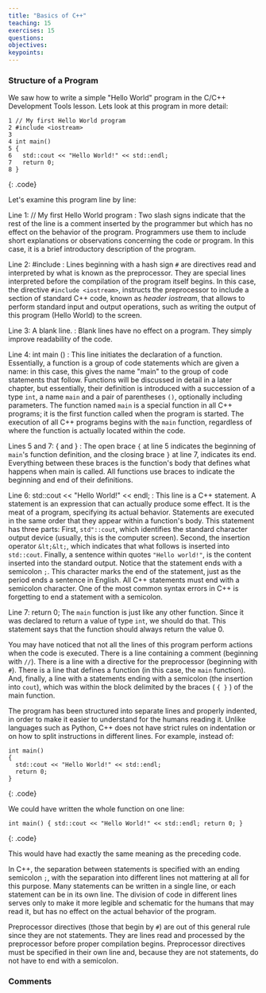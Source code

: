 ```yaml
---
title: "Basics of C++"
teaching: 15
exercises: 15
questions:
objectives:
keypoints:
---
```


### Structure of a Program

We saw how to write a simple "Hello World" program in the C/C++ Development Tools lesson. Lets look at this program in more detail:

~~~
1 // My first Hello World program
2 #include <iostream>
3
4 int main() 
5 {
6   std::cout << "Hello World!" << std::endl;
7   return 0;
8 }
~~~
{: .code}

Let's examine this program line by line:

Line 1: // My first Hello World program
: Two slash signs indicate that the rest of the line is a comment inserted by the programmer but which has no effect on the behavior of the 
program. Programmers use them to include short explanations or observations concerning the code or program. In this case, it is a brief 
introductory description of the program.

Line 2: #include <iostream>
: Lines beginning with a hash sign `#` are directives read and interpreted by what is known as the preprocessor. They are special lines 
interpreted before the compilation of the program itself begins. In this case, the directive `#include <iostream>`, instructs the preprocessor 
to include a section of standard C++ code, known as *header iostream*, that allows to perform standard input and output operations, such as 
writing the output of this program (Hello World) to the screen.

Line 3: A blank line.
: Blank lines have no effect on a program. They simply improve readability of the code.

Line 4: int main ()
: This line initiates the declaration of a function. Essentially, a function is a group of code statements which are given a name: in this case, 
this gives the name "main" to the group of code statements that follow. Functions will be discussed in detail in a later chapter, but 
essentially, their definition is introduced with a succession of a type `int`, a name `main` and a pair of parentheses `()`, optionally 
including parameters.
The function named `main` is a special function in all C++ programs; it is the first function called when the program is started. The execution 
of all C++ programs begins with the `main` function, regardless of where the function is actually located within the code.

Lines 5 and 7: { and }
: The open brace `{` at line 5 indicates the beginning of `main`'s function definition, and the closing brace `}` at line 7, indicates its end. 
Everything between these braces is the function's body that defines what happens when main is called. All functions use braces to indicate 
the beginning and end of their definitions.

Line 6: std::cout &lt;&lt; "Hello World!" &lt;&lt; endl;
: This line is a C++ statement. A statement is an expression that can actually produce some effect. It is the meat of a program, specifying its 
actual behavior. Statements are executed in the same order that they appear within a function's body.
This statement has three parts: First, `std"::cout`, which identifies the standard character output device (usually, this is the computer screen). 
Second, the insertion operator `&lt;&lt;`, which indicates 
that what follows is inserted into `std::cout`. Finally, a sentence within quotes `"Hello world!"`, is the content inserted into the standard output.
Notice that the statement ends with a semicolon `;`. This character marks the end of the statement, just as the period ends a sentence in 
English. All C++ statements must end with a semicolon character. One of the most common syntax errors in C++ is forgetting to end a 
statement with a semicolon.

Line 7: return 0;
The `main` function is just like any other function. Since it was declared to return a value of type `int`, we should do that. This statement
says that the function should always return the value 0.

You may have noticed that not all the lines of this program perform actions when the code is executed. There is a line containing a comment 
(beginning with `//`). There is a line with a directive for the preprocessor (beginning with `#`). There is a line that defines a function 
(in this case, the `main` function). And, finally, a line with a statements ending with a semicolon (the insertion into `cout`), which was within 
the block delimited by the braces ( `{ }` ) of the main function. 

The program has been structured into separate lines and properly indented, in order to make it easier to understand for the humans reading it. 
Unlike languages such as Python, C++ does not have strict rules on indentation or on how to split instructions in different lines. For example, 
instead of:

~~~
int main() 
{
  std::cout << "Hello World!" << std::endl;
  return 0;
}
~~~
{: .code}

We could have written the whole function on one line:

~~~
int main() { std::cout << "Hello World!" << std::endl; return 0; }
~~~
{: .code}

This would have had exactly the same meaning as the preceding code.

In C++, the separation between statements is specified with an ending semicolon `;`, with the separation into different lines not mattering 
at all for this purpose. Many statements can be written in a single line, or each statement can be in its own line. The division of 
code in different lines serves only to make it more legible and schematic for the humans that may read it, but has no effect on the 
actual behavior of the program.

Preprocessor directives (those that begin by `#`) are out of this general rule since they are not statements. They are lines read and 
processed by the preprocessor before proper compilation begins. Preprocessor directives must be specified in their own line and, 
because they are not statements, do not have to end with a semicolon.

### Comments



